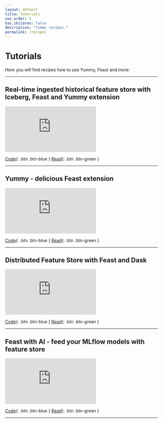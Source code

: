 ```yaml
---
layout: default
title: Tutorials
nav_order: 3
has_children: false
description: "Yummy recipes."
permalink: /recipes
---
```


# Tutorials

Here you will find recipes how to use Yummy, Feast and more:

---

## Real-time ingested historical feature store with Iceberg, Feast and Yummy extension

<div class="video-container">
    <iframe src="https://www.youtube.com/embed/kv0iWuSf4jw" frameborder="0" allowfullscreen></iframe>
</div>

[Code](https://github.com/yummyml/yummy-iceberg-kafka-connect/blob/master/notebooks/example.ipynb){: .btn .btn-blue }
[Read](https://blog.qooba.net/2022/07/25/feature-store-with-iceberg/){: .btn .btn-green }

---

## Yummy - delicious Feast extension

<div class="video-container">
    <iframe src="https://www.youtube.com/embed/YinQxF4Gx54" frameborder="0" allowfullscreen></iframe>
</div>

[Code](https://github.com/yummyml/yummy){: .btn .btn-blue }
[Read](https://blog.qooba.net/2022/05/04/yummy-delicious-feast-extension/){: .btn .btn-green }

---

## Distributed Feature Store with Feast and Dask

<div class="video-container">
    <iframe src="https://www.youtube.com/embed/ES2XXhziB8s" frameborder="0" allowfullscreen></iframe>
</div>

[Code](https://github.com/qooba/feast-dask){: .btn .btn-blue }
[Read](https://blog.qooba.net/2021/11/12/distributed-feature-store-with-feast-and-dask/){: .btn .btn-green }

---

## Feast with AI - feed your MLflow models with feature store

<div class="video-container">
    <iframe src="https://www.youtube.com/embed/CeYR0INmPhs" frameborder="0" allowfullscreen></iframe>
</div>

[Code](https://github.com/qooba/mlflow-feast){: .btn .btn-blue }
[Read](https://blog.qooba.net/2021/05/22/feast-with-ai-feed-your-mlflow-models-with-feature-store/){: .btn .btn-green }

---




